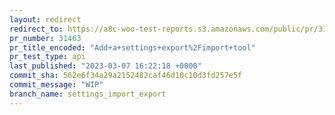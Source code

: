 ```yaml
---
layout: redirect
redirect_to: https://a8c-woo-test-reports.s3.amazonaws.com/public/pr/31463/api/index.html
pr_number: 31463
pr_title_encoded: "Add+a+settings+export%2Fimport+tool"
pr_test_type: api
last_published: "2023-03-07 16:22:18 +0000"
commit_sha: 562e6f34a29a2152482caf46d10c10d3fd257e5f
commit_message: "WIP"
branch_name: settings_import_export
---
```

